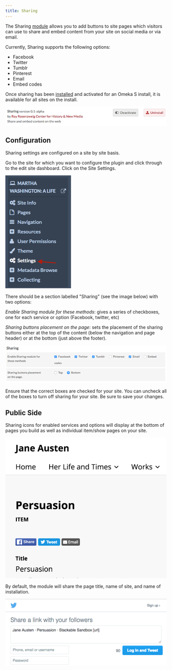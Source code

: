 ```yaml
---
title: Sharing
---
```

The Sharing [module](../modules/index.md) allows you to add buttons to site pages which visitors can use to share and embed content from your site on social media or via email.

Currently, Sharing supports the following options:
- Facebook
- Twitter
- Tumblr
- Pinterest
- Email
- Embed codes

Once sharing has been [installed](../modules/index.md#installing-modules)  and activated for an Omeka S install, it is available for all sites on the install. 

![Sharing module installed and activated in the general settings module page](../modules/modulesfiles/sharing1.png)

Configuration
--------------
Sharing settings are configured on a site by site basis. 

Go to the site for which you want to configure the plugin and click through to the edit site dashboard. Click on the Site Settings. 

![Left hand navigation options for sites: settings is at the bottom](../modules/modulesfiles/sharing2.png)

There should be a section labelled "Sharing" (see the image  below) with two options:

*Enable Sharing module for these methods*: gives a series of checkboxes, one for each service or option (Facebook, twitter, etc)

*Sharing buttons placement on the page*: sets the placement of the sharing buttons either at the top of the content (below the navigation and page header) or at the bottom (just above the footer). 

![Checkboxes for the sharing options listed above, in two rows](../modules/modulesfiles/sharing_options.png)

Ensure that the correct boxes are checked for your site. You can uncheck all of the boxes to turn off sharing for your site. Be sure to save your changes. 

Public Side
-------------------------------

Sharing icons for enabled services and options will display at the bottom of pages you build as well as individual item/show pages on your site. 

![Share buttons for Facebook, twitter, and email displayed above an item's title, just under the page header](../modules/modulesfiles/sharing_buttons.png)

By default, the module will share the page title, name of site, and name of installation. 

![An example tweet for the page, listing the page’s title then a dot, followed by the site’s title then a dot, followed by the installation title, ending with a dummy url for the site](../modules/modulesfiles/sharing_display1.png)
